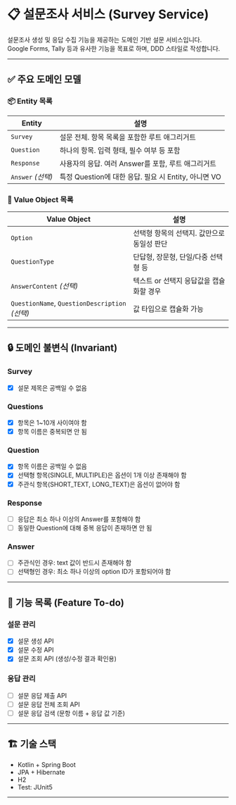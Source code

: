 # 📋 설문조사 서비스 (Survey Service)

설문조사 생성 및 응답 수집 기능을 제공하는 도메인 기반 설문 서비스입니다.  
Google Forms, Tally 등과 유사한 기능을 목표로 하며, DDD 스타일로 작성합니다.

---

## ✅ 주요 도메인 모델

### 📦 Entity 목록

| Entity | 설명                                      |
|--------|-----------------------------------------|
| `Survey` | 설문 전체. 항목 목록을 포함한 루트 애그리거트              |
| `Question` | 하나의 항목. 입력 형태, 필수 여부 등 포함               |
| `Response` | 사용자의 응답. 여러 Answer를 포함, 루트 애그리거트        |
| `Answer` *(선택)* | 특정 Question에 대한 응답. 필요 시 Entity, 아니면 VO |

### 🧱 Value Object 목록

| Value Object | 설명 |
|--------------|------|
| `Option` | 선택형 항목의 선택지. 값만으로 동일성 판단 |
| `QuestionType` | 단답형, 장문형, 단일/다중 선택형 등 |
| `AnswerContent` *(선택)* | 텍스트 or 선택지 응답값을 캡슐화할 경우 |
| `QuestionName`, `QuestionDescription` *(선택)* | 값 타입으로 캡슐화 가능 |

---

## 🔒 도메인 불변식 (Invariant)

### Survey
- [x] 설문 제목은 공백일 수 없음

### Questions
- [x] 항목은 1~10개 사이여야 함
- [x] 항목 이름은 중복되면 안 됨

### Question
- [x] 항목 이름은 공백일 수 없음
- [x] 선택형 항목(SINGLE, MULTIPLE)은 옵션이 1개 이상 존재해야 함
- [x] 주관식 항목(SHORT_TEXT, LONG_TEXT)은 옵션이 없어야 함

### Response
- [ ] 응답은 최소 하나 이상의 Answer를 포함해야 함
- [ ] 동일한 Question에 대해 중복 응답이 존재하면 안 됨

### Answer
- [ ] 주관식인 경우: text 값이 반드시 존재해야 함
- [ ] 선택형인 경우: 최소 하나 이상의 option ID가 포함되어야 함

---

## 🧩 기능 목록 (Feature To-do)

### 설문 관리

- [x] 설문 생성 API
- [x] 설문 수정 API
- [x] 설문 조회 API (생성/수정 결과 확인용)

### 응답 관리

- [ ] 설문 응답 제출 API
- [ ] 설문 응답 전체 조회 API
- [ ] 설문 응답 검색 (문항 이름 + 응답 값 기준)

---

## 🏗️ 기술 스택

- Kotlin + Spring Boot
- JPA + Hibernate
- H2
- Test: JUnit5
---

